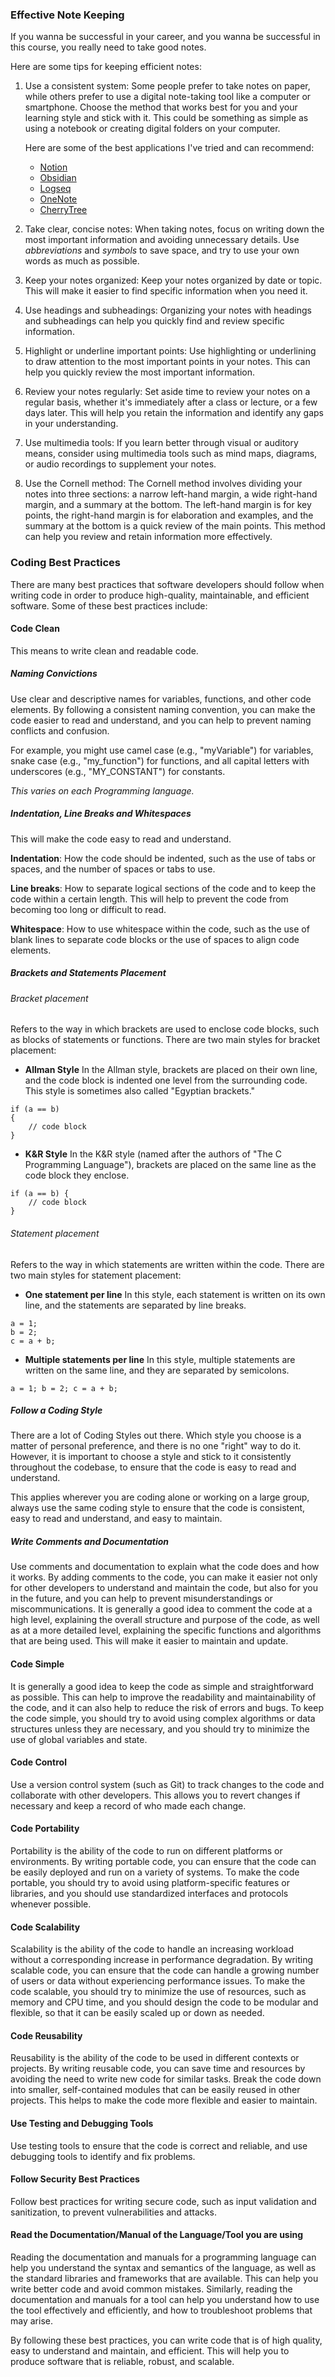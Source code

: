 ### Effective Note Keeping

If you wanna be successful in your career, and you wanna be successful in this course, you really need to take good notes.

Here are some tips for keeping efficient notes:

1.  Use a consistent system: Some people prefer to take notes on paper, while others prefer to use a digital note-taking tool like a computer or smartphone. Choose the method that works best for you and your learning style and stick with it. This could be something as simple as using a notebook or creating digital folders on your computer.

	Here are some of the best applications I've tried and can recommend:
	- [Notion](https://www.notion.so/)
	- [Obsidian](https://obsidian.md/)
	- [Logseq](https://logseq.com/)
	- [OneNote](https://www.onenote.com/download)
	- [CherryTree](https://www.giuspen.net/cherrytree/#downl)

2. Take clear, concise notes: When taking notes, focus on writing down the most important information and avoiding unnecessary details. Use *abbreviations* and *symbols* to save space, and try to use your own words as much as possible. 
3. Keep your notes organized: Keep your notes organized by date or topic. This will make it easier to find specific information when you need it.
4.  Use headings and subheadings: Organizing your notes with headings and subheadings can help you quickly find and review specific information.
5.  Highlight or underline important points: Use highlighting or underlining to draw attention to the most important points in your notes. This can help you quickly review the most important information.
6.  Review your notes regularly: Set aside time to review your notes on a regular basis, whether it's immediately after a class or lecture, or a few days later. This will help you retain the information and identify any gaps in your understanding.
7. Use multimedia tools: If you learn better through visual or auditory means, consider using multimedia tools such as mind maps, diagrams, or audio recordings to supplement your notes.
8.  Use the Cornell method: The Cornell method involves dividing your notes into three sections: a narrow left-hand margin, a wide right-hand margin, and a summary at the bottom. The left-hand margin is for key points, the right-hand margin is for elaboration and examples, and the summary at the bottom is a quick review of the main points. This method can help you review and retain information more effectively.

### Coding Best Practices

There are many best practices that software developers should follow when writing code in order to produce high-quality, maintainable, and efficient software. Some of these best practices include:

#### Code Clean
This means to write clean and readable code.

##### Naming Convictions
Use clear and descriptive names for variables, functions, and other code elements.
By following a consistent naming convention, you can make the code easier to read and understand, and you can help to prevent naming conflicts and confusion.

For example, you might use camel case (e.g., "myVariable") for variables, snake case (e.g., "my_function") for functions, and all capital letters with underscores (e.g., "MY_CONSTANT") for constants.

*This varies on each Programming language.*

##### Indentation, Line Breaks and Whitespaces

This will make the code easy to read and understand.

**Indentation**: How the code should be indented, such as the use of tabs or spaces, and the number of spaces or tabs to use.

**Line breaks**: How to separate logical sections of the code and to keep the code within a certain length. This will help to prevent the code from becoming too long or difficult to read.

**Whitespace**: How to use whitespace within the code, such as the use of blank lines to separate code blocks or the use of spaces to align code elements.

##### Brackets and Statements Placement 
###### Bracket placement
Refers to the way in which brackets are used to enclose code blocks, such as blocks of statements or functions. There are two main styles for bracket placement:

- **Allman Style**
In the Allman style, brackets are placed on their own line, and the code block is indented one level from the surrounding code. This style is sometimes also called "Egyptian brackets."

```
if (a == b)
{
    // code block
}
```

- **K&R Style**
In the K&R style (named after the authors of "The C Programming Language"), brackets are placed on the same line as the code block they enclose.

```
if (a == b) {
    // code block
}
```

###### Statement placement
Refers to the way in which statements are written within the code. There are two main styles for statement placement:

- **One statement per line**
In this style, each statement is written on its own line, and the statements are separated by line breaks.

```
a = 1;
b = 2;
c = a + b;
```

- **Multiple statements per line**
In this style, multiple statements are written on the same line, and they are separated by semicolons.

```
a = 1; b = 2; c = a + b;
```

##### Follow a Coding Style

There are a lot of Coding Styles out there. Which style you choose is a matter of personal preference, and there is no one "right" way to do it. However, it is important to choose a style and stick to it consistently throughout the codebase, to ensure that the code is easy to read and understand.

This applies wherever you are coding alone or working on a large group, always use the same coding style to ensure that the code is consistent, easy to read and understand, and easy to maintain.

##### Write Comments and Documentation

Use comments and documentation to explain what the code does and how it works. By adding comments to the code, you can make it easier not only for other developers to understand and maintain the code, but also for you in the future, and you can help to prevent misunderstandings or miscommunications. It is generally a good idea to comment the code at a high level, explaining the overall structure and purpose of the code, as well as at a more detailed level, explaining the specific functions and algorithms that are being used. This will make it easier to maintain and update.

#### Code Simple

It is generally a good idea to keep the code as simple and straightforward as possible. This can help to improve the readability and maintainability of the code, and it can also help to reduce the risk of errors and bugs. To keep the code simple, you should try to avoid using complex algorithms or data structures unless they are necessary, and you should try to minimize the use of global variables and state.

#### Code Control

Use a version control system (such as Git) to track changes to the code and collaborate with other developers. This allows you to revert changes if necessary and keep a record of who made each change.

#### Code Portability

Portability is the ability of the code to run on different platforms or environments. By writing portable code, you can ensure that the code can be easily deployed and run on a variety of systems. To make the code portable, you should try to avoid using platform-specific features or libraries, and you should use standardized interfaces and protocols whenever possible.

#### Code Scalability

Scalability is the ability of the code to handle an increasing workload without a corresponding increase in performance degradation. By writing scalable code, you can ensure that the code can handle a growing number of users or data without experiencing performance issues. To make the code scalable, you should try to minimize the use of resources, such as memory and CPU time, and you should design the code to be modular and flexible, so that it can be easily scaled up or down as needed.

#### Code Reusability

Reusability is the ability of the code to be used in different contexts or projects. By writing reusable code, you can save time and resources by avoiding the need to write new code for similar tasks. Break the code down into smaller, self-contained modules that can be easily reused in other projects. This helps to make the code more flexible and easier to maintain.

#### Use Testing and Debugging Tools

Use testing tools to ensure that the code is correct and reliable, and use debugging tools to identify and fix problems.

#### Follow Security Best Practices

Follow best practices for writing secure code, such as input validation and sanitization, to prevent vulnerabilities and attacks.

#### Read the Documentation/Manual of the Language/Tool you are using

Reading the documentation and manuals for a programming language can help you understand the syntax and semantics of the language, as well as the standard libraries and frameworks that are available. This can help you write better code and avoid common mistakes. Similarly, reading the documentation and manuals for a tool can help you understand how to use the tool effectively and efficiently, and how to troubleshoot problems that may arise.

By following these best practices, you can write code that is of high quality, easy to understand and maintain, and efficient. This will help you to produce software that is reliable, robust, and scalable.

